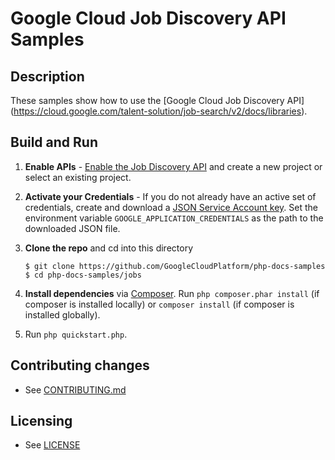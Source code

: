 # Google Cloud Job Discovery API Samples

## Description

These samples show how to use the [Google Cloud Job Discovery API]
(https://cloud.google.com/talent-solution/job-search/v2/docs/libraries).

## Build and Run
1.  **Enable APIs** - [Enable the Job Discovery API](https://console.cloud.google.com/flows/enableapi?apiid=jobs.googleapis.com)
    and create a new project or select an existing project.
2.  **Activate your Credentials** - If you do not already have an active set of credentials, create and download a [JSON Service Account key](https://pantheon.corp.google.com/apis/credentials/serviceaccountkey). Set the environment variable `GOOGLE_APPLICATION_CREDENTIALS` as the path to the downloaded JSON file.
3.  **Clone the repo** and cd into this directory

    ```
    $ git clone https://github.com/GoogleCloudPlatform/php-docs-samples
    $ cd php-docs-samples/jobs
    ```
4.  **Install dependencies** via [Composer](http://getcomposer.org/doc/00-intro.md).
    Run `php composer.phar install` (if composer is installed locally) or `composer install`
    (if composer is installed globally).
5.  Run `php quickstart.php`.

## Contributing changes

* See [CONTRIBUTING.md](../../CONTRIBUTING.md)

## Licensing

* See [LICENSE](../../LICENSE)
